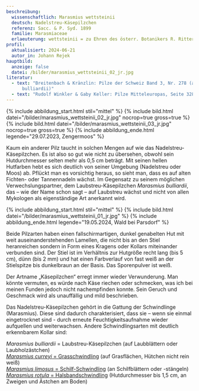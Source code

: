 ```yaml
---
beschreibung:
  wissenschaftlich: Marasmius wettsteinii
  deutsch: Nadelstreu-Käsepilzchen
  referenz: Sacc. & P. Syd. 1899
  familie: Marasmiaceae
  erlaeuterung: wettsteinii = zu Ehren des österr. Botanikers R. Ritter v. Wettstein
profil:
  aktualisiert: 2024-06-21
  autor_in: Johann Rejek
hauptbild:
  anzeige: false
  datei: /bilder/marasmius_wettsteinii_02_jr.jpg
literatur:
  - text: "Breitenbach & Kränzlin: Pilze der Schweiz Band 3, Nr. 278 (als Marasmius
      bulliardii)"
  - text: "Rudolf Winkler & Gaby Keller: Pilze Mitteleuropas, Seite 328"
---
```

{% include abbildung_start.html stil="mittel" %}
{% include bild.html datei="/bilder/marasmius_wettsteinii_02_jr.jpg" nocrop=true gross=true %}
{% include bild.html datei="/bilder/marasmius_wettsteinii_03_jr.jpg" nocrop=true gross=true %}
{% include abbildung_ende.html legende="29.07.2023, Zengermoos" %}

Kaum ein anderer Pilz taucht in solchen Mengen auf wie das Nadelstreu-Käsepilzchen. Es ist also so gut wie nicht zu übersehen, obwohl sein Hutdurchmesser selten mehr als 0,5 cm beträgt. Mit seinen hellen Hutfarben hebt es sich deutlich von seiner Umgebung (Nadelstreu oder Moos) ab. Pflückt man es vorsichtig heraus, so sieht man, dass es auf alten Fichten- oder Tannennadeln wächst. Im Gegensatz zu seinem möglichen Verwechslungspartner, dem Laubstreu-Käsepilzchen *Marasmius bulliardii*, das – wie der Name schon sagt – auf Laubstreu wächst und nicht von allen Mykologen als eigenständige Art anerkannt wird.

{% include abbildung_start.html stil="mittel" %}
{% include bild.html datei="/bilder/marasmius_wettsteinii_01_jr.jpg" %}
{% include abbildung_ende.html legende="19.05.2024, Wald bei Parsdorf" %}

Beide Pilzarten haben einen fallschirmartigen, dunkel genabelten Hut mit weit auseinanderstehenden Lamellen, die nicht bis an den Stiel heranreichen sondern in Form eines Kragens oder Kollars miteinander verbunden sind. Der Stiel ist im Verhältnis zur Hutgröße recht lang (bis 5 cm), dünn (bis 2 mm) und hat einen Farbverlauf von fast weiß an der Stielspitze bis dunkelbraun an der Basis. Das Sporenpulver ist weiß.

Der Artname „Käsepilzchen“ erregt immer wieder Verwunderung. Man könnte vermuten, es würde nach Käse riechen oder schmecken, was ich bei meinen Funden jedoch nicht nachempfinden konnte. Sein Geruch und Geschmack wird als unauffällig und mild beschrieben.

Das Nadelstreu-Käsepilzchen gehört in die Gattung der Schwindlinge (Marasmius). Diese sind dadurch charakterisiert, dass sie – wenn sie einmal eingetrocknet sind - durch erneute Feuchtigkeitsaufnahme wieder aufquellen und weiterwachsen. Andere Schwindlingsarten mit deutlich erkennbarem Kollar sind:

*Marasmius bulliardii* = Laubstreu-Käsepilzchen (auf Laubblättern oder Laubholzästchen)\
[*Marasmius curreyi* = Grasschwindling](/pilze/marasmius-curreyi-grasschwindling) (auf Grasflächen, Hütchen nicht rein weiß)\
[*Marasmius limosus* = Schilf-Schwindling](/pilze/marasmius-limosus-schilf-schwindling) (an Schilfblättern oder -stängeln)\
[*Marasmius rotula* = Halsbandschwindling](/pilze/marasmius-rotula-halsbandschwindling) (Hutdurchmesser bis 1,5 cm, an Zweigen und Ästchen am Boden)